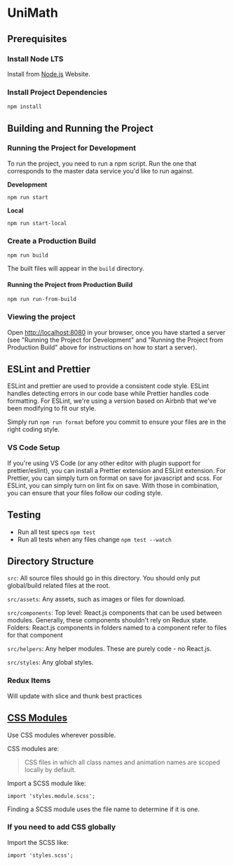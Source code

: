 # UniMath

## Prerequisites

### Install Node LTS

Install from [Node.js](https://nodejs.org/en/) Website.

### Install Project Dependencies

`npm install`

## Building and Running the Project

### Running the Project for Development

To run the project, you need to run a npm script. Run the one that corresponds to the master
data service you'd like to run against.

**Development**

`npm run start`

**Local**

`npm run start-local`

### Create a Production Build

`npm run build`

The built files will appear in the `build` directory.

#### Running the Project from Production Build

`npm run run-from-build`

### Viewing the project

Open [http://localhost:8080](http://localhost:8080) in your browser, once you have started a server (see "Running the Project for Development" and "Running the Project from Production Build" above for instructions on how to start a server).

## ESLint and Prettier

ESLint and prettier are used to provide a consistent code style. ESLint handles detecting errors in our code base while Prettier handles code formatting. For ESLint, we're using a version based on Airbnb that we've been modifying to fit our style.

Simply run `npm run format` before you commit to ensure your files are in the right coding style.

### VS Code Setup

If you're using VS Code (or any other editor with plugin support for prettier/eslint), you can install a Prettier extension and ESLint extension.  For Prettier, you can simply turn on format on save for javascript and scss.  For ESLint, you can simply turn on lint fix on save.  With those in combination, you can ensure that your files follow our coding style.

## Testing

- Run all test specs `npm test`
- Run all tests when any files change `npm test --watch`

## Directory Structure

`src`: All source files should go in this directory.
You should only put global/build related files at the root.

`src/assets`: Any assets, such as images or files for download.

`src/components`:
Top level: React.js components that can be used between modules. Generally, these components shouldn't rely on Redux state.
Folders: React.js components in folders named to a component refer to files for that component

`src/helpers`: Any helper modules.  These are purely code - no React.js.

`src/styles`: Any global styles.

### Redux Items
Will update with slice and thunk best practices

## [CSS Modules](https://www.javascriptstuff.com/what-are-css-modules/)

Use CSS modules wherever possible.

CSS modules are:

> CSS files in which all class names and animation names are scoped locally by default.

Import a SCSS module like:

    import 'styles.module.scss';

Finding a SCSS module uses the file name to determine if it is one.

### If you need to add CSS globally

Import the SCSS like:

    import 'styles.scss';

